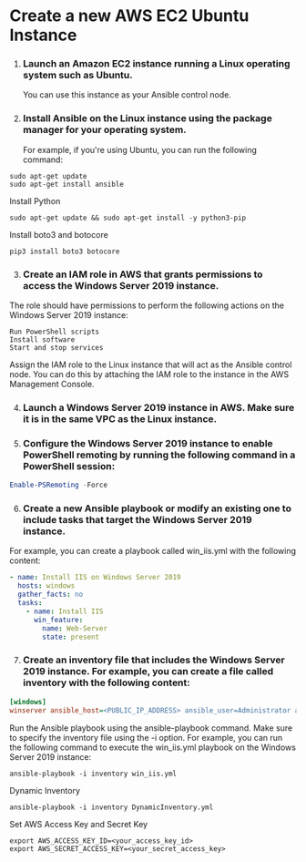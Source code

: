 # Create a new AWS EC2 Ubuntu Instance
1. ### Launch an Amazon EC2 instance running a Linux operating system such as Ubuntu. 
    You can use this instance as your Ansible control node.

2. ### Install Ansible on the Linux instance using the package manager for your operating system. 
    For example, if you're using Ubuntu, you can run the following command:
```
sudo apt-get update
sudo apt-get install ansible
```

Install Python

```
sudo apt-get update && sudo apt-get install -y python3-pip
```

Install boto3 and botocore

```
pip3 install boto3 botocore
```

3. ### Create an IAM role in AWS that grants permissions to access the Windows Server 2019 instance. 
The role should have permissions to perform the following actions on the Windows Server 2019 instance:

```
Run PowerShell scripts
Install software
Start and stop services
```

Assign the IAM role to the Linux instance that will act as the Ansible control node. 
You can do this by attaching the IAM role to the instance in the AWS Management Console.

4. ### Launch a Windows Server 2019 instance in AWS. Make sure it is in the same VPC as the Linux instance.

5. ### Configure the Windows Server 2019 instance to enable PowerShell remoting by running the following command in a PowerShell session:

```powershell
Enable-PSRemoting -Force
```

6. ### Create a new Ansible playbook or modify an existing one to include tasks that target the Windows Server 2019 instance. 
For example, you can create a playbook called win_iis.yml with the following content:

```yaml
- name: Install IIS on Windows Server 2019
  hosts: windows
  gather_facts: no
  tasks:
    - name: Install IIS
      win_feature:
        name: Web-Server
        state: present
```

7. ### Create an inventory file that includes the Windows Server 2019 instance. For example, you can create a file called inventory with the following content:

```ini
[windows]
winserver ansible_host=<PUBLIC_IP_ADDRESS> ansible_user=Administrator ansible_password=JustM300 ansible_connection=winrm ansible_winrm_transport=ntlm ansible_winrm_server_cert_validation=ignore

```
Run the Ansible playbook using the ansible-playbook command. Make sure to specify the inventory file using the -i option. 
For example, you can run the following command to execute the win_iis.yml playbook on the Windows Server 2019 instance:
```ansible
ansible-playbook -i inventory win_iis.yml
```

Dynamic Inventory
```
ansible-playbook -i inventory DynamicInventory.yml
```
Set AWS Access Key and Secret Key
```
export AWS_ACCESS_KEY_ID=<your_access_key_id>
export AWS_SECRET_ACCESS_KEY=<your_secret_access_key>
```
